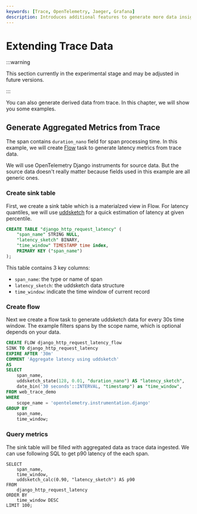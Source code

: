 ```yaml
---
keywords: [Trace, OpenTelemetry, Jaeger, Grafana]
description: Introduces additional features to generate more data insights from trace data
---
```


# Extending Trace Data

:::warning

This section currently in the experimental stage and may be adjusted in future versions.

:::

You can also generate derived data from trace. In this chapter, we will show you
some examples.

## Generate Aggregated Metrics from Trace

The span contains `duration_nano` field for span processing time. In this
example, we will create [Flow](/user-guide/flow-computation/overview.md) task to
generate latency metrics from trace data.

We will use OpenTelemetry Django instruments for source data. But the source
data doesn't really matter because fields used in this example are all generic
ones.

### Create sink table

First, we create a sink table which is a materialzed view in Flow. For latency
quantiles, we will use [uddsketch](https://arxiv.org/abs/2004.08604) for a quick
estimation of latency at given percentile.

```sql
CREATE TABLE "django_http_request_latency" (
    "span_name" STRING NULL,
    "latency_sketch" BINARY,
    "time_window" TIMESTAMP time index,
    PRIMARY KEY ("span_name")
);
```

This table contains 3 key columns:

- `span_name`: the type or name of span
- `latency_sketch`: the uddsketch data structure
- `time_window`: indicate the time window of current record

### Create flow

Next we create a flow task to generate uddsketch data for every 30s time
window. The example filters spans by the scope name, which is optional depends
on your data.

```sql
CREATE FLOW django_http_request_latency_flow
SINK TO django_http_request_latency
EXPIRE AFTER '30m'
COMMENT 'Aggregate latency using uddsketch'
AS
SELECT
    span_name,
    uddsketch_state(128, 0.01, "duration_nano") AS "latency_sketch",
    date_bin('30 seconds'::INTERVAL, "timestamp") as "time_window",
FROM web_trace_demo
WHERE
    scope_name = 'opentelemetry.instrumentation.django'
GROUP BY
    span_name,
    time_window;
```

### Query metrics

The sink table will be filled with aggregated data as trace data ingested. We
can use following SQL to get p90 latency of the each span.

```
SELECT
    span_name,
    time_window,
    uddsketch_calc(0.90, "latency_sketch") AS p90
FROM
    django_http_request_latency
ORDER BY
    time_window DESC
LIMIT 100;
```
